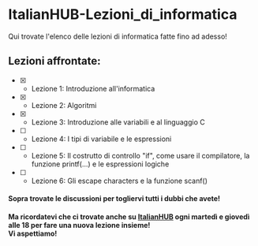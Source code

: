 # ItalianHUB-Lezioni_di_informatica
Qui trovate l'elenco delle lezioni di informatica fatte fino ad adesso!

## Lezioni affrontate:
- [x] - Lezione 1: Introduzione all'informatica
- [x] - Lezione 2: Algoritmi
- [x] - Lezione 3: Introduzione alle variabili e al linguaggio C 
- [ ] - Lezione 4: I tipi di variabile e le espressioni
- [ ] - Lezione 5: Il costrutto di controllo "if", come usare il compilatore, la funzione printf(...) e le espressioni logiche
- [ ] - Lezione 6: Gli escape characters e la funzione scanf()

#### Sopra trovate le discussioni per togliervi tutti i dubbi che avete!
#### Ma ricordatevi che ci trovate anche su [ItalianHUB](https://discord.gg/3Yfe4XGFG3) ogni martedì e giovedì alle 18 per fare una nuova lezione insieme!<br>Vi aspettiamo!
